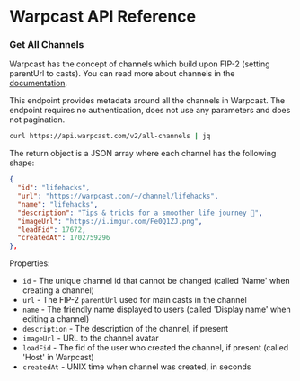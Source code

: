 # Warpcast API Reference

### Get All Channels

Warpcast has the concept of channels which build upon FIP-2 (setting parentUrl to casts).
You can read more about channels in the [documentation](https://www.notion.so/warpcast/Channels-4f249d22575348a5a0488b5d86f0dd1c?pvs=4).

This endpoint provides metadata around all the channels in Warpcast. The endpoint requires no authentication,
does not use any parameters and does not pagination.

```bash
curl https://api.warpcast.com/v2/all-channels | jq
```

The return object is a JSON array where each channel has the following shape:

```json
{
  "id": "lifehacks",
  "url": "https://warpcast.com/~/channel/lifehacks",
  "name": "lifehacks",
  "description": "Tips & tricks for a smoother life journey 🌟",
  "imageUrl": "https://i.imgur.com/Fe0Q1ZJ.png",
  "leadFid": 17672,
  "createdAt": 1702759296
},
```

Properties:

- `id` - The unique channel id that cannot be changed (called 'Name' when creating a channel)
- `url` - The FIP-2 `parentUrl` used for main casts in the channel
- `name` - The friendly name displayed to users (called 'Display name' when editing a channel)
- `description` - The description of the channel, if present
- `imageUrl` - URL to the channel avatar
- `loadFid` - The fid of the user who created the channel, if present (called 'Host' in Warpcast)
- `createdAt` - UNIX time when channel was created, in seconds
